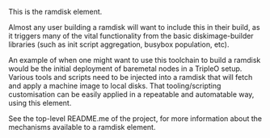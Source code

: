 This is the ramdisk element.

Almost any user building a ramdisk will want to include this in their build,
as it triggers many of the vital functionality from the basic diskimage-builder
libraries (such as init script aggregation, busybox population, etc).

An example of when one might want to use this toolchain to build a ramdisk would
be the initial deployment of baremetal nodes in a TripleO setup. Various tools
and scripts need to be injected into a ramdisk that will fetch and apply a
machine image to local disks. That tooling/scripting customisation can be
easily applied in a repeatable and automatable way, using this element.

See the top-level README.me of the project, for more information about the
mechanisms available to a ramdisk element.
